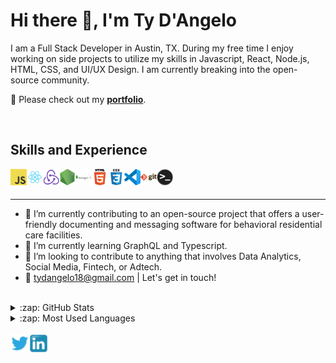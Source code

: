 # Hi there 👋, I'm Ty D'Angelo
 
I am a Full Stack Developer in Austin, TX. During my free time I enjoy working on side projects to utilize my skills in Javascript, React, Node.js, HTML, CSS, and UI/UX Design. I am currently breaking into the open-source community.

:floppy_disk: Please check out my [**portfolio**](https://tydangelo.com).

<br />

## Skills and Experience

<img align="left" alt="Javascript" width="26px" src="https://raw.githubusercontent.com/github/explore/80688e429a7d4ef2fca1e82350fe8e3517d3494d/topics/javascript/javascript.png" />
<img align="left" alt="React" width="26px" src="https://raw.githubusercontent.com/github/explore/80688e429a7d4ef2fca1e82350fe8e3517d3494d/topics/react/react.png" />
<img align="left" alt="Redux" width="26px" src="https://raw.githubusercontent.com/github/explore/80688e429a7d4ef2fca1e82350fe8e3517d3494d/topics/redux/redux.png" />
<img align="left" alt="Nodejs" width="26px" src="https://raw.githubusercontent.com/github/explore/80688e429a7d4ef2fca1e82350fe8e3517d3494d/topics/nodejs/nodejs.png" />
<img align="left" alt="MongoDB" width="26px" src="https://raw.githubusercontent.com/github/explore/80688e429a7d4ef2fca1e82350fe8e3517d3494d/topics/mongodb/mongodb.png" />
<img align="left" alt="HTML" width="26px" src="https://raw.githubusercontent.com/github/explore/80688e429a7d4ef2fca1e82350fe8e3517d3494d/topics/html/html.png" />
<img align="left" alt="CSS" width="26px" src="https://raw.githubusercontent.com/github/explore/80688e429a7d4ef2fca1e82350fe8e3517d3494d/topics/css/css.png" />
<img align="left" alt="Visual-Studio-Code" width="26px" src="https://raw.githubusercontent.com/github/explore/80688e429a7d4ef2fca1e82350fe8e3517d3494d/topics/visual-studio-code/visual-studio-code.png" />
<img align="left" alt="git" width="26px" src="https://raw.githubusercontent.com/github/explore/80688e429a7d4ef2fca1e82350fe8e3517d3494d/topics/git/git.png" />
<img align="left" alt="terminal" width="26px" src="https://raw.githubusercontent.com/github/explore/80688e429a7d4ef2fca1e82350fe8e3517d3494d/topics/terminal/terminal.png" />

<br />
<br />
<hr />


- 🔭 I’m currently contributing to an open-source project that offers a user-friendly documenting and messaging software for behavioral residential care facilities.
- 🌱 I’m currently learning GraphQL and Typescript.
- 👯 I’m looking to contribute to anything that involves Data Analytics, Social Media, Fintech, or Adtech.
- :e-mail: tydangelo18@gmail.com | Let's get in touch!

<br />


<details>
  <summary>:zap: GitHub Stats</summary>

  <img align="left" alt="Ty's Github Stats" src="https://github-readme-stats.vercel.app/api?username=tydangelo18&show_icons=true&hide_border=true" />

</details>

<details>
  <summary>:zap: Most Used Languages</summary>

<img align="left" alt="Ty's GitHub Top Languages" src="https://github-readme-stats.vercel.app/api/top-langs/?username=tydangelo18" />

</details>

<br />


<a href="https://twitter.com/tydangelo18">
  <img align="left" alt="Ty D'Angelo | Twitter" width="30px" src="https://raw.githubusercontent.com/tydangelo18/tydangelo18/master/Twitter.svg"/>
</a>

<a href="https://www.linkedin.com/in/tydangelo18/">
  <img align="left" alt="Ty D'Angelo | LinkedIn" width="30px" src="https://raw.githubusercontent.com/tydangelo18/tydangelo18/master/Linkedin.png"/>
</a>









